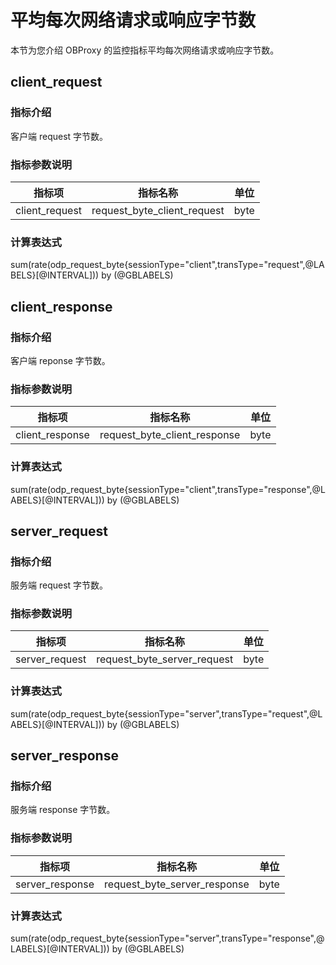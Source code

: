 # 平均每次网络请求或响应字节数

本节为您介绍 OBProxy 的监控指标平均每次网络请求或响应字节数。

## client_request

### 指标介绍

客户端 request 字节数。

### 指标参数说明

|    **指标项**     |          **指标名称**           | **单位** |
|----------------|-----------------------------|--------|
| client_request | request_byte_client_request | byte   |

### 计算表达式

sum(rate(odp_request_byte{sessionType="client",transType="request",@LABELS}[@INTERVAL])) by (@GBLABELS)

## client_response

### 指标介绍

客户端 reponse 字节数。

### 指标参数说明

|     **指标项**     |           **指标名称**           | **单位** |
|-----------------|------------------------------|--------|
| client_response | request_byte_client_response | byte   |

### 计算表达式

sum(rate(odp_request_byte{sessionType="client",transType="response",@LABELS}[@INTERVAL])) by (@GBLABELS)

## server_request

### 指标介绍

服务端 request 字节数。

### 指标参数说明

|    **指标项**     |          **指标名称**           | **单位** |
|----------------|-----------------------------|--------|
| server_request | request_byte_server_request | byte   |

### 计算表达式

sum(rate(odp_request_byte{sessionType="server",transType="request",@LABELS}[@INTERVAL])) by (@GBLABELS)

## server_response

### 指标介绍

服务端 response 字节数。

### 指标参数说明

|     **指标项**     |           **指标名称**           | **单位** |
|-----------------|------------------------------|--------|
| server_response | request_byte_server_response | byte   |

### 计算表达式

sum(rate(odp_request_byte{sessionType="server",transType="response",@LABELS}[@INTERVAL])) by (@GBLABELS)
